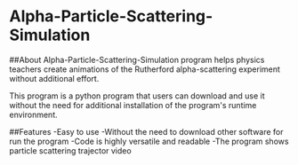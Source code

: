 # Alpha-Particle-Scattering-Simulation
##About
Alpha-Particle-Scattering-Simulation program helps physics teachers create animations of the Rutherford alpha-scattering experiment without additional effort.

This program is a python program that users can download and use it without the need for additional installation of the program's runtime environment.

##Features
-Easy to use
-Without the need to download other software for run the program
-Code is highly versatile and readable
-The program shows particle scattering trajector video
